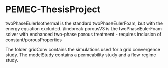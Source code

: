# PEMEC-ThesisProject

twoPhaseEulerIsothermal is the standard twoPhaseEulerFoam, but with the energy equation excluded. \linebreak
porousV3  is the twoPhaseEulerFoam solver with enchanced two-phase porous treatment - requires inclusion of constant/porousProperties

The folder gridConv contains the simulations used for a grid convergence study.
The modelStudy contains a permeability study and a flow regime study.
